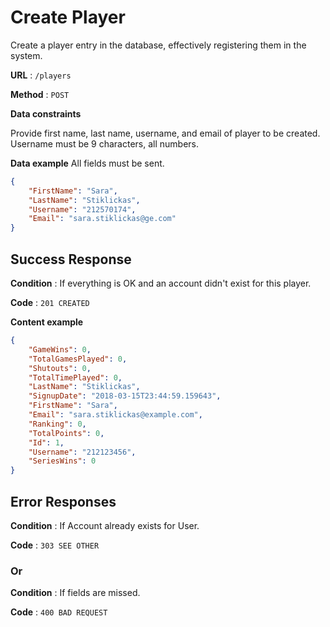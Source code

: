 # Create Player

Create a player entry in the database, effectively registering them in the system.

**URL** : `/players`

**Method** : `POST`

<!-- **Auth required** : YES

**Permissions required** : None -->

**Data constraints**

Provide first name, last name, username, and email of player to be created. Username must be 9 characters, all numbers.

**Data example** All fields must be sent.

```json
{
	"FirstName": "Sara",
	"LastName": "Stiklickas",
	"Username": "212570174",
	"Email": "sara.stiklickas@ge.com"
}
```

## Success Response

**Condition** : If everything is OK and an account didn't exist for this player.

**Code** : `201 CREATED`

**Content example**

```json
{
    "GameWins": 0,
    "TotalGamesPlayed": 0,
    "Shutouts": 0,
    "TotalTimePlayed": 0,
    "LastName": "Stiklickas",
    "SignupDate": "2018-03-15T23:44:59.159643",
    "FirstName": "Sara",
    "Email": "sara.stiklickas@example.com",
    "Ranking": 0,
    "TotalPoints": 0,
    "Id": 1,
    "Username": "212123456",
    "SeriesWins": 0
}
```

## Error Responses

**Condition** : If Account already exists for User.

**Code** : `303 SEE OTHER`

### Or

**Condition** : If fields are missed.

**Code** : `400 BAD REQUEST`
